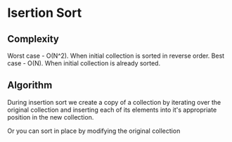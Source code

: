 # Isertion Sort

## Complexity

Worst case - O(N^2). When initial collection is sorted in reverse order.
Best case - O(N). When initial collection is already sorted.

## Algorithm

During insertion sort we create a copy of a collection by iterating over the original collection and inserting each of its elements into it's appropriate position in the new collection.

Or you can sort in place by modifying the original collection